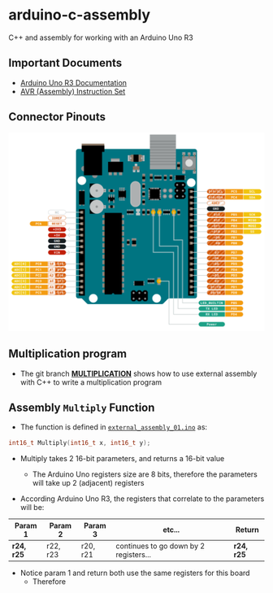 # arduino-c-assembly
C++ and assembly for working with an Arduino Uno R3

## Important Documents
- [Arduino Uno R3 Documentation](https://docs.arduino.cc/hardware/uno-rev3/)
- [AVR (Assembly) Instruction Set](https://ww1.microchip.com/downloads/en/devicedoc/atmel-0856-avr-instruction-set-manual.pdf)

## Connector Pinouts
![Arduino Uno R3 Connector Pinouts Image](assets/connector-pinouts.png)

## Multiplication program
- The git branch [**MULTIPLICATION**](https://github.com/evvic/arduino-c-assembly/tree/MULTIPLICATION) shows how to use external assembly with C++ to write a multiplication program

## Assembly `Multiply` Function
- The function is defined in [`external_assembly_01.ino`](external_assembly_01.ino) as:
```C++
int16_t Multiply(int16_t x, int16_t y);
```
- Multiply takes 2 16-bit parameters, and returns a 16-bit value
    - The Arduino Uno registers size are 8 bits, therefore the parameters will take up 2 (adjacent) registers

- According Arduino Uno R3, the registers that correlate to the parameters will be:

| Param 1 | Param 2 | Param 3 | etc... | Return |
| ------- | ------- | ------- | ------ | ------ |
| **r24, r25** | r22, r23 | r20, r21 | continues to go down by 2 registers... | **r24, r25** |

- Notice param 1 and return both use the same registers for this board
    - Therefore 